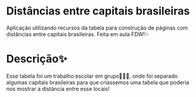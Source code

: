 # Distâncias entre capitais brasileiras
Aplicação utilizando recursos da tabela para construção de páginas com distâncias entre capitais brasileiras.
Feita em aula FDW!✨

#  Descrição✨
Esse tabela foi um trabalho escolar em grupo👩‍💻🤝, onde foi separado algumas capitais brasileiras para que criassemos uma tabela que poderia nos mostrar a distância entre esse locais!

